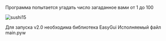 Программа попытается угадать число загаданное вами от 1 до 100

![sushi15](https://cloud.githubusercontent.com/assets/21179615/17890986/a1089796-697c-11e6-8dac-6a889e5d8433.png)

Для запуска v2.0 необходима библиотека EasyGui
Исполняемый файл main.pyw
